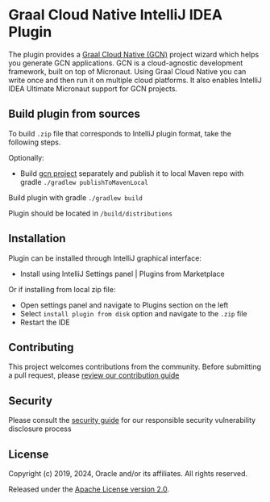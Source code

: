 # Graal Cloud Native IntelliJ IDEA Plugin

The plugin provides a [Graal Cloud Native (GCN)](https://graal.cloud/gcn/) project wizard which helps you generate GCN applications. GCN is a cloud-agnostic development framework, built on top of Micronaut. Using Graal Cloud Native you can write once and then run it on multiple cloud platforms.
It also enables IntelliJ IDEA Ultimate Micronaut support for GCN projects. 

## Build plugin from sources

To build `.zip` file that corresponds to IntelliJ plugin format, take the following steps.

Optionally:
- Build [gcn project](https://github.com/oracle/gcn) separately and publish it to local Maven repo with gradle `./gradlew publishToMavenLocal`

Build plugin with gradle `./gradlew build`

Plugin should be located in `/build/distributions`

## Installation

Plugin can be installed through IntelliJ graphical interface:
- Install using IntelliJ Settings panel | Plugins from Marketplace

Or if installing from local zip file:
- Open settings panel and navigate to Plugins section on the left
- Select `install plugin from disk` option and navigate to the `.zip` file
- Restart the IDE

## Contributing

This project welcomes contributions from the community. Before submitting a pull request, please [review our contribution guide](./CONTRIBUTING.md)

## Security

Please consult the [security guide](./SECURITY.md) for our responsible security vulnerability disclosure process


## License

Copyright (c) 2019, 2024, Oracle and/or its affiliates. All rights reserved.

Released under the [Apache License version 2.0](LICENSE.txt).
